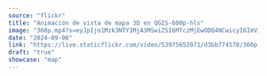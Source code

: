 ```yaml
---
source: "flickr"
title: "Animación de vista de mapa 3D en QGIS-600p-hls"
image: "360p.mp4?s=eyJpIjo1Mzk3NTY1MjA3MSwiZSI6MTczMjEwODQ4NCwicyI6ImViNmJjNmNkOWNkZmU2MTA0OWRkNjVjNzVjN2VkZTU3ODA2MzlmZjciLCJ2IjoxfQ.mp4"
date: "2024-09-06"
link: "https://live.staticflickr.com/video/53975652071/d3bb774578/360p.mp4?s=eyJpIjo1Mzk3NTY1MjA3MSwiZSI6MTczMjEwODQ4NCwicyI6ImViNmJjNmNkOWNkZmU2MTA0OWRkNjVjNzVjN2VkZTU3ODA2MzlmZjciLCJ2IjoxfQ"
draft: "true"
showcase: "map"
---
```

